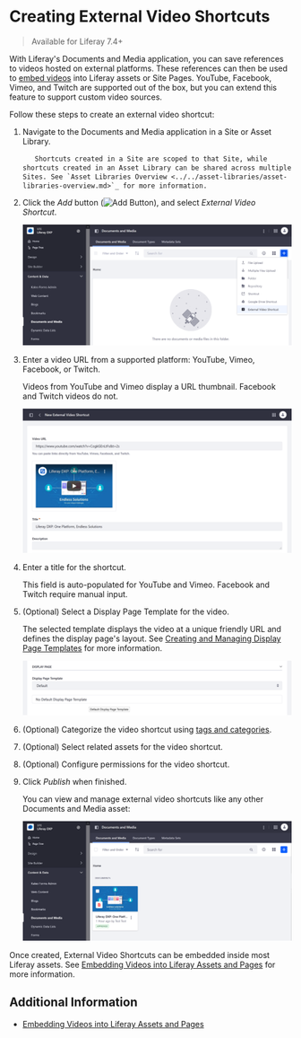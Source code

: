 # Creating External Video Shortcuts

> Available for Liferay 7.4+

With Liferay's Documents and Media application, you can save references to videos hosted on external platforms. These references can then be used to [embed videos](./embedding-videos-into-liferay-assets-and-pages.md) into Liferay assets or Site Pages. YouTube, Facebook, Vimeo, and Twitch are supported out of the box, but you can extend this feature to support custom video sources. <!--TASK: link to dev article once merged, "[support custom video sources](./creating-custom-video-shortcut-providers.md)"-->

Follow these steps to create an external video shortcut:

1. Navigate to the Documents and Media application in a Site or Asset Library.

   ```note::
      Shortcuts created in a Site are scoped to that Site, while shortcuts created in an Asset Library can be shared across multiple Sites. See `Asset Libraries Overview <../../asset-libraries/asset-libraries-overview.md>`_ for more information.
   ```

1. Click the *Add* button (![Add Button](../../../images/icon-add.png)), and select *External Video Shortcut*.

   ![Add a new External Video Shortcut.](./creating-external-video-shortcuts/images/01.png)

1. Enter a video URL from a supported platform: YouTube, Vimeo, Facebook, or Twitch.

   Videos from YouTube and Vimeo display a URL thumbnail. Facebook and Twitch videos do not.

   ![Enter a Video URL.](./creating-external-video-shortcuts/images/02.png)

1. Enter a title for the shortcut.

   This field is auto-populated for YouTube and Vimeo. Facebook and Twitch require manual input.

1. (Optional) Select a Display Page Template for the video.

   The selected template displays the video at a unique friendly URL and defines the display page's layout. See [Creating and Managing Display Page Templates](../../../site-building/displaying-content/using-display-page-templates/creating-and-managing-display-page-templates.md) for more information.

   ![Select a Display Page Template for the video.](./creating-external-video-shortcuts/images/03.png)

1. (Optional) Categorize the video shortcut using [tags and categories](../../tags-and-categories/organizing-content-with-categories-and-tags.md).

1. (Optional) Select related assets for the video shortcut.

1. (Optional) Configure permissions for the video shortcut.

1. Click *Publish* when finished.

   You can view and manage external video shortcuts like any other Documents and Media asset:

   ![View and manage external video shortcuts in Documents and Media.](./creating-external-video-shortcuts/images/04.png)

Once created, External Video Shortcuts can be embedded inside most Liferay assets. See [Embedding Videos into Liferay Assets and Pages](./embedding-videos-into-liferay-assets-and-pages.md) for more information.

## Additional Information

* [Embedding Videos into Liferay Assets and Pages](./embedding-videos-into-liferay-assets-and-pages.md)
<!-- * [Creating Custom Video Shortcut Providers](./creating-custom-video-shortcut-providers.md) -->
